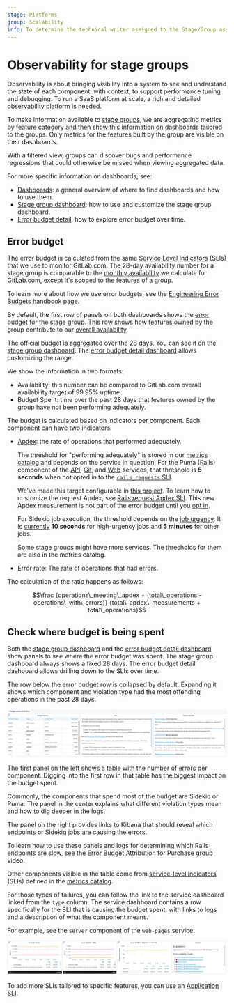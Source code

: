 ```yaml
---
stage: Platforms
group: Scalability
info: To determine the technical writer assigned to the Stage/Group associated with this page, see https://about.gitlab.com/handbook/engineering/ux/technical-writing/#assignments
---
```


# Observability for stage groups

Observability is about bringing visibility into a system to see and
understand the state of each component, with context, to support
performance tuning and debugging. To run a SaaS platform at scale, a
rich and detailed observability platform is needed.

To make information available to [stage groups](https://about.gitlab.com/handbook/product/categories/#hierarchy),
we are aggregating metrics by feature category and then show
this information on [dashboards](dashboards/index.md) tailored to the groups. Only metrics
for the features built by the group are visible on their
dashboards.

With a filtered view, groups can discover bugs and performance regressions that could otherwise
be missed when viewing aggregated data.

For more specific information on dashboards, see:

- [Dashboards](dashboards/index.md): a general overview of where to find dashboards
  and how to use them.
- [Stage group dashboard](dashboards/stage_group_dashboard.md): how to use and customize the stage group dashboard.
- [Error budget detail](dashboards/error_budget_detail.md): how to explore error budget over time.

## Error budget

The error budget is calculated from the same [Service Level Indicators](https://en.wikipedia.org/wiki/Service_level_indicator) (SLIs)
that we use to monitor GitLab.com. The 28-day availability number for a
stage group is comparable to the
[monthly availability](https://about.gitlab.com/handbook/engineering/infrastructure/performance-indicators/#gitlabcom-availability)
we calculate for GitLab.com, except it's scoped to the features of a group.

To learn more about how we use error budgets, see the
[Engineering Error Budgets](https://about.gitlab.com/handbook/engineering/error-budgets/) handbook page.

By default, the first row of panels on both dashboards shows the
[error budget for the stage group](https://about.gitlab.com/handbook/engineering/error-budgets/#budget-spend-by-stage-group).
This row shows how features owned by the group contribute to our
[overall availability](https://about.gitlab.com/handbook/engineering/infrastructure/performance-indicators/#gitlabcom-availability).

The official budget is aggregated over the 28 days. You can see it on the
[stage group dashboard](dashboards/stage_group_dashboard.md).
The [error budget detail dashboard](dashboards/error_budget_detail.md)
allows customizing the range.

We show the information in two formats:

- Availability: this number can be compared to GitLab.com overall
  availability target of 99.95% uptime.
- Budget Spent: time over the past 28 days that features owned by the group have not been performing
  adequately.

The budget is calculated based on indicators per component. Each
component can have two indicators:

- [Apdex](https://en.wikipedia.org/wiki/Apdex): the rate of operations that performed adequately.

  The threshold for "performing adequately" is stored in our
  [metrics catalog](https://gitlab.com/gitlab-com/runbooks/-/tree/master/metrics-catalog)
  and depends on the service in question. For the Puma (Rails) component of the
  [API](https://gitlab.com/gitlab-com/runbooks/-/blob/f22f40b2c2eab37d85e23ccac45e658b2c914445/metrics-catalog/services/api.jsonnet#L127),
  [Git](https://gitlab.com/gitlab-com/runbooks/-/blob/f22f40b2c2eab37d85e23ccac45e658b2c914445/metrics-catalog/services/git.jsonnet#L216),
  and
  [Web](https://gitlab.com/gitlab-com/runbooks/-/blob/f22f40b2c2eab37d85e23ccac45e658b2c914445/metrics-catalog/services/web.jsonnet#L154)
  services, that threshold is **5 seconds** when not opted in to the
  [`rails_requests` SLI](../application_slis/rails_request_apdex.md).

  We've made this target configurable in [this project](https://gitlab.com/groups/gitlab-com/gl-infra/-/epics/525).
  To learn how to customize the request Apdex, see
  [Rails request Apdex SLI](../application_slis/rails_request_apdex.md).
  This new Apdex measurement is not part of the error budget until you
  [opt in](https://gitlab.com/gitlab-com/gl-infra/scalability/-/issues/1451).

  For Sidekiq job execution, the threshold depends on the
  [job urgency](../sidekiq/worker_attributes.md#job-urgency). It is
  [currently](https://gitlab.com/gitlab-com/runbooks/-/blob/f22f40b2c2eab37d85e23ccac45e658b2c914445/metrics-catalog/services/lib/sidekiq-helpers.libsonnet#L25-38)
  **10 seconds** for high-urgency jobs and **5 minutes** for other jobs.

  Some stage groups might have more services. The thresholds for them are also in the metrics catalog.

- Error rate: The rate of operations that had errors.

The calculation of the ratio happens as follows:

```math
\frac {operations\_meeting\_apdex + (total\_operations - operations\_with\_errors)} {total\_apdex\_measurements + total\_operations}
```

## Check where budget is being spent

Both the [stage group dashboard](dashboards/stage_group_dashboard.md)
and the [error budget detail dashboard](dashboards/error_budget_detail.md)
show panels to see where the error budget was spent. The stage group
dashboard always shows a fixed 28 days. The error budget detail
dashboard allows drilling down to the SLIs over time.

The row below the error budget row is collapsed by default. Expanding
it shows which component and violation type had the most offending
operations in the past 28 days.

![Error attribution](img/stage_group_dashboards_error_attribution.png)

The first panel on the left shows a table with the number of errors per
component. Digging into the first row in that table has
the biggest impact on the budget spent.

Commonly, the components that spend most of the budget are Sidekiq or Puma. The panel in
the center explains what different violation types mean and how to dig
deeper in the logs.

The panel on the right provides links to Kibana that should reveal
which endpoints or Sidekiq jobs are causing the errors.

<i class="fa fa-youtube-play youtube" aria-hidden="true"></i>
To learn how to use these panels and logs for
determining which Rails endpoints are slow,
see the [Error Budget Attribution for Purchase group](https://youtu.be/M9u6unON7bU) video.

Other components visible in the table come from
[service-level indicators](https://sre.google/sre-book/service-level-objectives/) (SLIs) defined
in the [metrics catalog](https://gitlab.com/gitlab-com/runbooks/-/blob/master/metrics-catalog/README.md).

For those types of failures, you can follow the link to the service
dashboard linked from the `type` column. The service dashboard
contains a row specifically for the SLI that is causing the budget
spent, with links to logs and a description of what the
component means.

For example, see the `server` component of the `web-pages` service:

![web-pages-server-component SLI](img/stage_group_dashboards_service_sli_detail.png)

To add more SLIs tailored to specific features, you can use an [Application SLI](../application_slis/index.md).
